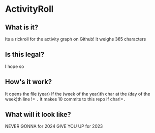 # ActivityRoll
## What is it?
Its a rickroll for the activity graph on Github! It weighs 365 characters

## Is this legal?
I hope so

## How's it work?
It opens the file (year)
If the (week of the year)th char at the (day of the week)th line != `.`
It makes 10 commits to this repo if char!=`.`

## What will it look like?
NEVER GONNA for 2024
GIVE YOU UP for 2023
